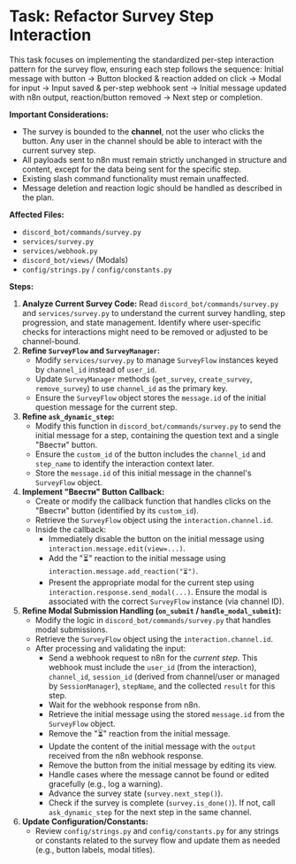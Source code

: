 # Task: Refactor Survey Step Interaction

This task focuses on implementing the standardized per-step interaction pattern for the survey flow, ensuring each step follows the sequence: Initial message with button -> Button blocked & reaction added on click -> Modal for input -> Input saved & per-step webhook sent -> Initial message updated with n8n output, reaction/button removed -> Next step or completion.

**Important Considerations:**

*   The survey is bounded to the **channel**, not the user who clicks the button. Any user in the channel should be able to interact with the current survey step.
*   All payloads sent to n8n must remain strictly unchanged in structure and content, except for the data being sent for the specific step.
*   Existing slash command functionality must remain unaffected.
*   Message deletion and reaction logic should be handled as described in the plan.

**Affected Files:**

*   `discord_bot/commands/survey.py`
*   `services/survey.py`
*   `services/webhook.py`
*   `discord_bot/views/` (Modals)
*   `config/strings.py` / `config/constants.py`

**Steps:**

1.  **Analyze Current Survey Code:** Read `discord_bot/commands/survey.py` and `services/survey.py` to understand the current survey handling, step progression, and state management. Identify where user-specific checks for interactions might need to be removed or adjusted to be channel-bound.
2.  **Refine `SurveyFlow` and `SurveyManager`:**
    *   Modify `services/survey.py` to manage `SurveyFlow` instances keyed by `channel_id` instead of `user_id`.
    *   Update `SurveyManager` methods (`get_survey`, `create_survey`, `remove_survey`) to use `channel_id` as the primary key.
    *   Ensure the `SurveyFlow` object stores the `message.id` of the initial question message for the current step.
3.  **Refine `ask_dynamic_step`:**
    *   Modify this function in `discord_bot/commands/survey.py` to send the initial message for a step, containing the question text and a single "Ввести" button.
    *   Ensure the `custom_id` of the button includes the `channel_id` and `step_name` to identify the interaction context later.
    *   Store the `message.id` of this initial message in the channel's `SurveyFlow` object.
4.  **Implement "Ввести" Button Callback:**
    *   Create or modify the callback function that handles clicks on the "Ввести" button (identified by its `custom_id`).
    *   Retrieve the `SurveyFlow` object using the `interaction.channel.id`.
    *   Inside the callback:
        *   Immediately disable the button on the initial message using `interaction.message.edit(view=...)`.
        *   Add the "⏳" reaction to the initial message using `interaction.message.add_reaction("⏳")`.
        *   Present the appropriate modal for the current step using `interaction.response.send_modal(...)`. Ensure the modal is associated with the correct `SurveyFlow` instance (via channel ID).
5.  **Refine Modal Submission Handling (`on_submit` / `handle_modal_submit`):**
    *   Modify the logic in `discord_bot/commands/survey.py` that handles modal submissions.
    *   Retrieve the `SurveyFlow` object using the `interaction.channel.id`.
    *   After processing and validating the input:
        *   Send a webhook request to n8n for the *current step*. This webhook must include the `user_id` (from the interaction), `channel_id`, `session_id` (derived from channel/user or managed by `SessionManager`), `stepName`, and the collected `result` for this step.
        *   Wait for the webhook response from n8n.
        *   Retrieve the initial message using the stored `message.id` from the `SurveyFlow` object.
        *   Remove the "⏳" reaction from the initial message.
        *   Update the content of the initial message with the `output` received from the n8n webhook response.
        *   Remove the button from the initial message by editing its view.
        *   Handle cases where the message cannot be found or edited gracefully (e.g., log a warning).
        *   Advance the survey state (`survey.next_step()`).
        *   Check if the survey is complete (`survey.is_done()`). If not, call `ask_dynamic_step` for the next step in the same channel.
6.  **Update Configuration/Constants:**
    *   Review `config/strings.py` and `config/constants.py` for any strings or constants related to the survey flow and update them as needed (e.g., button labels, modal titles).
